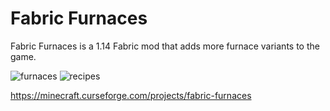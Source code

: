 # Fabric Furnaces

Fabric Furnaces is a 1.14 Fabric mod that adds more furnace variants to the game.

![furnaces](https://i.imgur.com/AZAyxEH.png)
![recipes](https://i.imgur.com/vBeN3IS.png)

https://minecraft.curseforge.com/projects/fabric-furnaces
